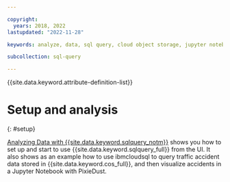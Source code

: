 ```yaml
---

copyright:
  years: 2018, 2022
lastupdated: "2022-11-28"

keywords: analyze, data, sql query, cloud object storage, jupyter notebook, pixiedust, data engine

subcollection: sql-query

---
```


{{site.data.keyword.attribute-definition-list}}

# Setup and analysis
{: #setup}

[Analyzing Data with {{site.data.keyword.sqlquery_notm}}](https://www.ibm.com/cloud/blog/analyzing-data-with-ibm-cloud-sql-query) shows you how to set up and start to use {{site.data.keyword.sqlquery_full}} from the UI. It also shows as an example how to use  ibmcloudsql to query traffic accident data stored in {{site.data.keyword.cos_full}}, and then visualize accidents in a Jupyter Notebook with PixieDust.
